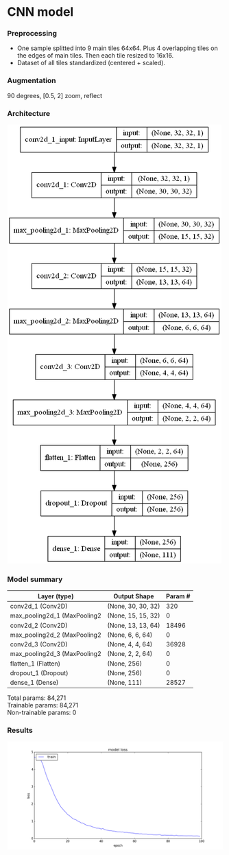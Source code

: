 # CNN model
### Preprocessing
* One sample splitted into 9 main tiles 64x64. Plus 4 overlapping
  tiles on the edges of main tiles. Then each tile resized to 16x16.
* Dataset of all tiles standardized (centered + scaled).
### Augmentation
90 degrees, [0.5, 2] zoom, reflect
### Architecture
![Architecture](architecture.png)
### Model summary

Layer (type)                | Output Shape          |    Param #   
----------------------------|-----------------------|--------------
conv2d_1 (Conv2D)           | (None, 30, 30, 32)    |    320       
max_pooling2d_1 (MaxPooling2| (None, 15, 15, 32)    |    0         
conv2d_2 (Conv2D)           | (None, 13, 13, 64)    |    18496     
max_pooling2d_2 (MaxPooling2| (None, 6, 6, 64)      |    0         
conv2d_3 (Conv2D)           | (None, 4, 4, 64)      |    36928     
max_pooling2d_3 (MaxPooling2| (None, 2, 2, 64)      |    0         
flatten_1 (Flatten)         | (None, 256)           |    0         
dropout_1 (Dropout)         | (None, 256)           |    0         
dense_1 (Dense)             | (None, 111)           |    28527     

Total params: 84,271  
Trainable params: 84,271  
Non-trainable params: 0  

### Results
![Loss plot](loss.png)
